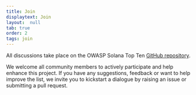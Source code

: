 ```yaml
---
title: Join
displaytext: Join
layout:  null
tab: true
order: 2
tags: join
---
```


All discussions take place on the OWASP Solana Top Ten [GitHub repository](https://github.com/OWASP/www-project-solana-programs-top-10/new/main). 

We welcome all community members to actively participate and help enhance this project. If you have any suggestions, feedback or want to help improve the list, we invite you to kickstart a dialogue by raising an issue or submitting a pull request.

